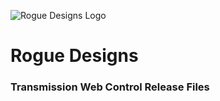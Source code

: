 ![Rogue Designs Logo](https://storage.googleapis.com/stiles-images/RogueLogo-256x158.png)

# Rogue Designs #

### Transmission Web Control Release Files ###

